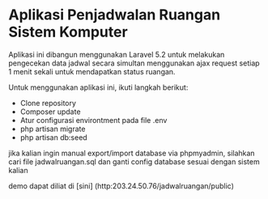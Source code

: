 # Aplikasi Penjadwalan Ruangan Sistem Komputer

Aplikasi ini dibangun menggunakan Laravel 5.2 untuk melakukan pengecekan data jadwal secara simultan menggunakan ajax request setiap 1 menit sekali untuk mendapatkan status ruangan.

Untuk menggunakan aplikasi ini, ikuti langkah berikut:
* Clone repository
* Composer update
* Atur configurasi environtment pada file .env
* php artisan migrate
* php artisan db:seed

jika kalian ingin manual export/import database via phpmyadmin, silahkan cari file jadwalruangan.sql dan ganti config database sesuai dengan sistem kalian

demo dapat diliat di [sini] (http:203.24.50.76/jadwalruangan/public)